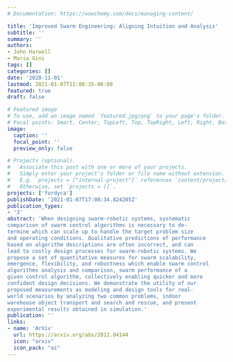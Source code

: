 ```yaml
---
# Documentation: https://wowchemy.com/docs/managing-content/

title: 'Improved Swarm Engineering: Aligning Intuition and Analysis'
subtitle: ''
summary: ''
authors:
- John Harwell
- Maria Gini
tags: []
categories: []
date: '2020-11-01'
lastmod: 2021-01-07T11:08:35-06:00
featured: true
draft: false

# Featured image
# To use, add an image named `featured.jpg/png` to your page's folder.
# Focal points: Smart, Center, TopLeft, Top, TopRight, Left, Right, BottomLeft, Bottom, BottomRight.
image:
  caption: ''
  focal_point: ''
  preview_only: false

# Projects (optional).
#   Associate this post with one or more of your projects.
#   Simply enter your project's folder or file name without extension.
#   E.g. `projects = ["internal-project"]` references `content/project/deep-learning/index.md`.
#   Otherwise, set `projects = []`.
projects: ['fordyca']
publishDate: '2021-01-07T17:08:34.824205Z'
publication_types:
- '3'
abstract: 'When designing swarm-robotic systems, systematic
comparison of swarm control algorithms is necessary to de-
termine which can scale up to handle the target problem size
and operating conditions. Qualitative predictions of performance
based on algorithm descriptions are often incorrect, and can
lead to costly design processes for swarm-robotic systems. We
propose a set of quantitative measures for swarm scalability,
emergence, flexibility, and robustness which enable swarm control
algorithms analysis and comparison, swarm performance of a
given control algorithm, collectively enabling quicker and more
confident design decisions. We demonstrate the utility of our
proposed measurements as modeling and design tools for real-
world scenarios by analyzing two common problems, indoor
warehouse object transport and search and rescue, and present
experimental results obtained in simulation.'
publication: ''
links:
- name: 'ArXiv'
  url: https://arxiv.org/abs/2012.04144
  icon: "arxiv"
  icon_pack: "ai"
---
```

